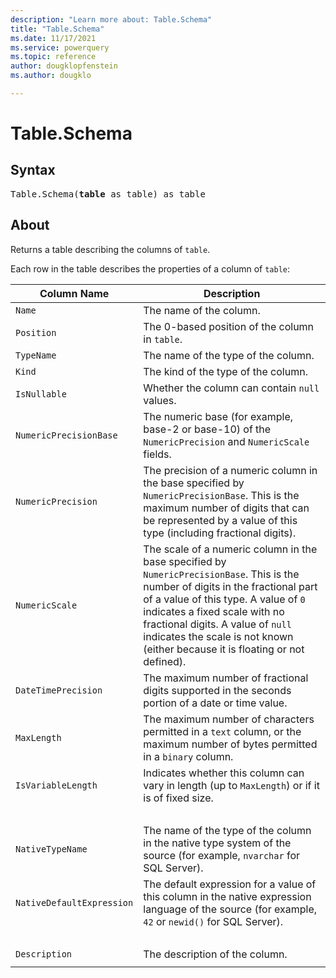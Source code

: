 ```yaml
---
description: "Learn more about: Table.Schema"
title: "Table.Schema"
ms.date: 11/17/2021
ms.service: powerquery
ms.topic: reference
author: dougklopfenstein
ms.author: dougklo

---
```

# Table.Schema

## Syntax

<pre>
Table.Schema(<b>table</b> as table) as table
</pre>

## About

Returns a table describing the columns of `table`.

Each row in the table describes the properties of a column of `table`:

| Column Name | Description |
| --- | --- |
| `Name` | The name of the column. |
| `Position` | The 0-based position of the column in `table`.
| `TypeName` | The name of the type of the column. |
| `Kind` | The kind of the type of the column. |
| `IsNullable` | Whether the column can contain `null` values.
| `NumericPrecisionBase` | The numeric base (for example, base-2 or base-10) of the `NumericPrecision` and `NumericScale` fields. |
| `NumericPrecision` | The precision of a numeric column in the base specified by `NumericPrecisionBase`. This is the maximum number of digits that can be represented by a value of this type (including fractional digits). |
| `NumericScale` | The scale of a numeric column in the base specified by `NumericPrecisionBase`. This is the number of digits in the fractional part of a value of this type. A value of `0` indicates a fixed scale with no fractional digits. A value of `null` indicates the scale is not known (either because it is floating or not defined). |
| `DateTimePrecision` | The maximum number of fractional digits supported in the seconds portion of a date or time value. |
| `MaxLength` | The maximum number of characters permitted in a `text` column, or the maximum number of bytes permitted in a `binary` column. |
| `IsVariableLength` | Indicates whether this column can vary in length (up to `MaxLength`) or if it is of fixed size. |
| &nbsp; | &nbsp; |
| `NativeTypeName` | The name of the type of the column in the native type system of the source (for example, `nvarchar` for SQL Server). |
| `NativeDefaultExpression` | The default expression for a value of this column in the native expression language of the source (for example, `42` or `newid()` for SQL Server). |
| &nbsp; | &nbsp; |
| `Description` | The description of the column. |
| | |

